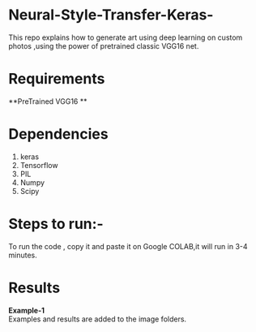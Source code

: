 # Neural-Style-Transfer-Keras-
This repo explains how to generate art using deep learning on custom photos ,using the power of pretrained classic VGG16 net.

# Requirements
**PreTrained VGG16 **

# Dependencies
1) keras  
2) Tensorflow  
3) PIL  
4) Numpy  
5) Scipy  

# Steps to run:-
To run the code , copy it and paste it on Google COLAB,it will run in 3-4 minutes.

# Results
**Example-1**  
Examples and results are added to the image folders.

